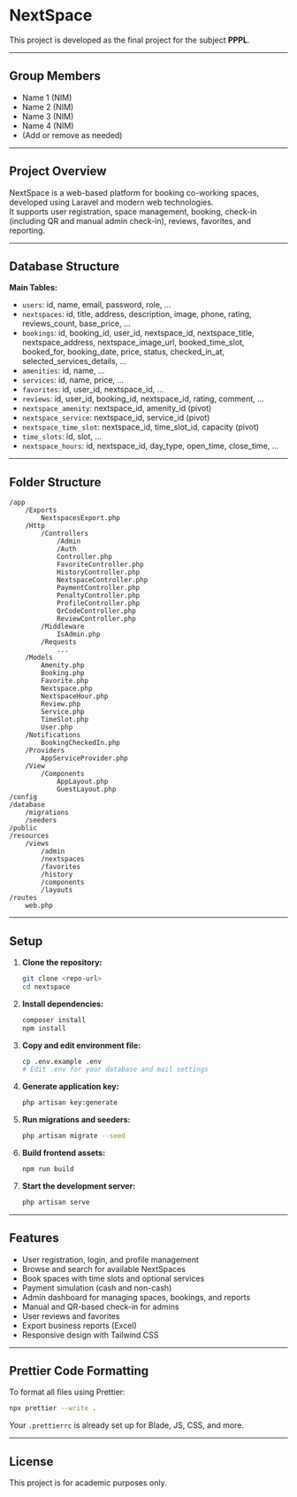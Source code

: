 # NextSpace

This project is developed as the final project for the subject **PPPL**.

---

## Group Members

- Name 1 (NIM)
- Name 2 (NIM)
- Name 3 (NIM)
- Name 4 (NIM)
- (Add or remove as needed)

---

## Project Overview

NextSpace is a web-based platform for booking co-working spaces, developed using Laravel and modern web technologies.  
It supports user registration, space management, booking, check-in (including QR and manual admin check-in), reviews, favorites, and reporting.

---

## Database Structure

**Main Tables:**

- `users`: id, name, email, password, role, ...
- `nextspaces`: id, title, address, description, image, phone, rating, reviews_count, base_price, ...
- `bookings`: id, booking_id, user_id, nextspace_id, nextspace_title, nextspace_address, nextspace_image_url, booked_time_slot, booked_for, booking_date, price, status, checked_in_at, selected_services_details, ...
- `amenities`: id, name, ...
- `services`: id, name, price, ...
- `favorites`: id, user_id, nextspace_id, ...
- `reviews`: id, user_id, booking_id, nextspace_id, rating, comment, ...
- `nextspace_amenity`: nextspace_id, amenity_id (pivot)
- `nextspace_service`: nextspace_id, service_id (pivot)
- `nextspace_time_slot`: nextspace_id, time_slot_id, capacity (pivot)
- `time_slots`: id, slot, ...
- `nextspace_hours`: id, nextspace_id, day_type, open_time, close_time, ...

---

## Folder Structure

```
/app
    /Exports
        NextspacesExport.php
    /Http
        /Controllers
            /Admin
            /Auth
            Controller.php
            FavoriteController.php
            HistoryController.php
            NextspaceController.php
            PaymentController.php
            PenaltyController.php
            ProfileController.php
            QrCodeController.php
            ReviewController.php
        /Middleware
            IsAdmin.php
        /Requests
            ...
    /Models
        Amenity.php
        Booking.php
        Favorite.php
        Nextspace.php
        NextspaceHour.php
        Review.php
        Service.php
        TimeSlot.php
        User.php
    /Notifications
        BookingCheckedIn.php
    /Providers
        AppServiceProvider.php
    /View
        /Components
            AppLayout.php
            GuestLayout.php
/config
/database
    /migrations
    /seeders
/public
/resources
    /views
        /admin
        /nextspaces
        /favorites
        /history
        /components
        /layouts
/routes
    web.php
```

---

## Setup

1. **Clone the repository:**

    ```sh
    git clone <repo-url>
    cd nextspace
    ```

2. **Install dependencies:**

    ```sh
    composer install
    npm install
    ```

3. **Copy and edit environment file:**

    ```sh
    cp .env.example .env
    # Edit .env for your database and mail settings
    ```

4. **Generate application key:**

    ```sh
    php artisan key:generate
    ```

5. **Run migrations and seeders:**

    ```sh
    php artisan migrate --seed
    ```

6. **Build frontend assets:**

    ```sh
    npm run build
    ```

7. **Start the development server:**

    ```sh
    php artisan serve
    ```

---

## Features

- User registration, login, and profile management
- Browse and search for available NextSpaces
- Book spaces with time slots and optional services
- Payment simulation (cash and non-cash)
- Admin dashboard for managing spaces, bookings, and reports
- Manual and QR-based check-in for admins
- User reviews and favorites
- Export business reports (Excel)
- Responsive design with Tailwind CSS

---

## Prettier Code Formatting

To format all files using Prettier:

```sh
npx prettier --write .
```

Your `.prettierrc` is already set up for Blade, JS, CSS, and more.

---

## License

This project is for academic purposes only.
